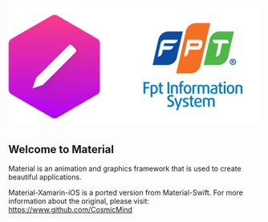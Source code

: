 ![Material](https://raw.githubusercontent.com/FPTInformationSystem/Material-Xamarin-iOS/master/FPTMaterial.png)



## Welcome to Material

Material is an animation and graphics framework that is used to create beautiful applications.

Material-Xamarin-iOS is a ported version from Material-Swift. For more information about the original, please visit: https://www.github.com/CosmicMind


